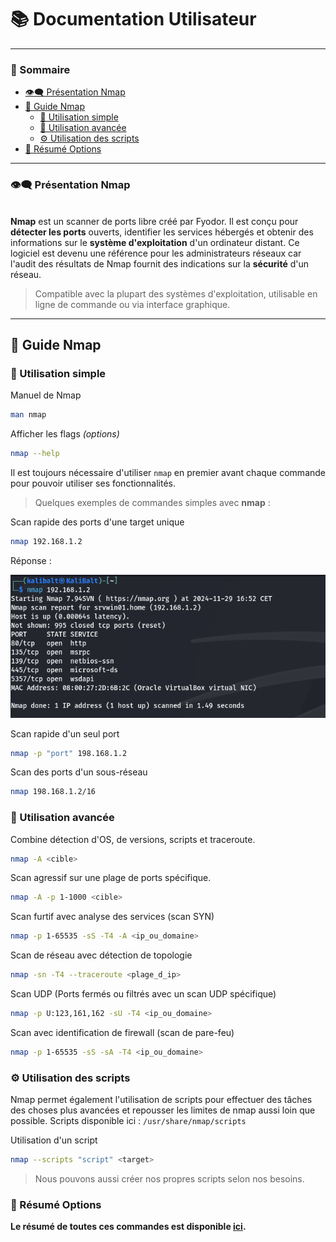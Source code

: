# 📚 Documentation Utilisateur
---
### 📑 Sommaire
- [👁️‍🗨️ Présentation Nmap](#presnmap)
- [📘 Guide Nmap](#guidenmap)
  - [🐣 Utilisation simple](#simplenmap)
  - [🧠 Utilisation avancée](#avancenmap)
  - [⚙️ Utilisation des scripts](#scriptnmap)
- [🔧 Résumé Options](#resumeoptions)
---
### **👁️‍🗨️ Présentation Nmap**
<span id="presnmap"></span>  
**Nmap** est un scanner de ports libre créé par Fyodor. Il est conçu pour **détecter les ports** ouverts, identifier les services hébergés et obtenir des informations sur le **système d'exploitation** d'un ordinateur distant. Ce logiciel est devenu une référence pour les administrateurs réseaux car l'audit des résultats de Nmap fournit des indications sur la **sécurité** d'un réseau.

> Compatible avec la plupart des systèmes d'exploitation, utilisable en ligne de commande ou via interface graphique.
---
## **📘 Guide Nmap**
<span id="guidenmap"></span>
### **🐣 Utilisation simple**
<span id="simplenmap"></span>

Manuel de Nmap
```bash
man nmap
```
Afficher les flags *(options)*
```bash
nmap --help
```
Il est toujours nécessaire d'utiliser `nmap` en premier avant chaque commande pour pouvoir utiliser ses fonctionnalités.

> Quelques exemples de commandes simples avec **nmap** :

Scan rapide des ports d'une target unique
```bash
nmap 192.168.1.2
```
Réponse :

![image1](./img/image1.png)

Scan rapide d'un seul port
```bash
nmap -p "port" 198.168.1.2
```
Scan des ports d'un sous-réseau
```bash
nmap 198.168.1.2/16
```
### **🧠 Utilisation avancée**
<span id="avancenmap"></span>
Combine détection d'OS, de versions, scripts et traceroute.
```bash
nmap -A <cible>
```
Scan agressif sur une plage de ports spécifique.
```bash
nmap -A -p 1-1000 <cible>
```
Scan furtif avec analyse des services (scan SYN)
```bash
nmap -p 1-65535 -sS -T4 -A <ip_ou_domaine>
```
Scan de réseau avec détection de topologie
```bash
nmap -sn -T4 --traceroute <plage_d_ip>
```
Scan UDP (Ports fermés ou filtrés avec un scan UDP spécifique)
```bash
nmap -p U:123,161,162 -sU -T4 <ip_ou_domaine>
```
Scan avec identification de firewall (scan de pare-feu)
```bash
nmap -p 1-65535 -sS -sA -T4 <ip_ou_domaine>
```
### **⚙️ Utilisation des scripts**
<span id="scriptnmap"></span>
Nmap permet également l'utilisation de scripts pour effectuer des tâches des choses plus avancées et repousser les limites de nmap aussi loin que possible.
Scripts disponible ici : `/usr/share/nmap/scripts`

Utilisation d'un script
```bash
nmap --scripts "script" <target>
```
> Nous pouvons aussi créer nos propres scripts selon nos besoins.
### **🔧 Résumé Options**
<span id="resumeoptions"></span>
**Le résumé de toutes ces commandes est disponible [ici](https://nmap.org/data/nmap.usage.txt).**
